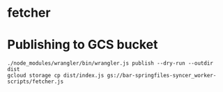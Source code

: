 fetcher
=======

Publishing to GCS bucket
========================

```
./node_modules/wrangler/bin/wrangler.js publish --dry-run --outdir dist
gcloud storage cp dist/index.js gs://bar-springfiles-syncer_worker-scripts/fetcher.js
```
